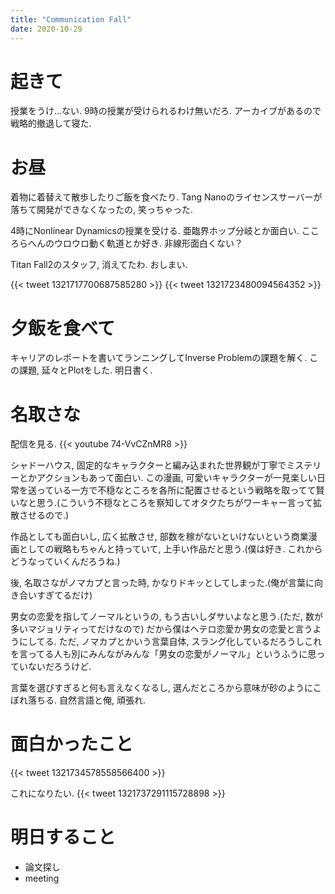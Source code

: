 ```yaml
---
title: "Communication Fall"
date: 2020-10-29
---
```


# 起きて
授業をうけ...ない. 9時の授業が受けられるわけ無いだろ. アーカイブがあるので戦略的撤退して寝た.

# お昼
着物に着替えて散歩したりご飯を食べたり. Tang Nanoのライセンスサーバーが落ちて開発ができなくなったの, 笑っちゃった.

4時にNonlinear Dynamicsの授業を受ける. 亜臨界ホップ分岐とか面白い. こころらへんのウロウロ動く軌道とか好き. 非線形面白くない？

Titan Fall2のスタッフ, 消えてたわ. おしまい.

{{< tweet 1321717700687585280 >}}
{{< tweet 1321723480094564352 >}}

# 夕飯を食べて
キャリアのレポートを書いてランニングしてInverse Problemの課題を解く. この課題, 延々とPlotをした. 明日書く.

# 名取さな
配信を見る.
{{< youtube 74-VvCZnMR8 >}}

シャドーハウス, 固定的なキャラクターと編み込まれた世界観が丁寧でミステリーとかアクションもあって面白い. 
この漫画, 可愛いキャラクターが一見楽しい日常を送っている一方で不穏なところを各所に配置させるという戦略を取ってて賢いなと思う.(こういう不穏なところを察知してオタクたちがワーキャー言って拡散させるので.)

作品としても面白いし, 広く拡散させ, 部数を稼がないといけないという商業漫画としての戦略もちゃんと持っていて, 上手い作品だと思う.(僕は好き. これからどうなっていくんだろうね.)

後, 名取さながノマカプと言った時, かなりドキッとしてしまった.(俺が言葉に向き合いすぎてるだけ)

男女の恋愛を指してノーマルというの, もう古いしダサいよなと思う.(ただ, 数が多いマジョリティってだけなので)
だから僕はヘテロ恋愛か男女の恋愛と言うようにしてる. ただ, ノマカプとかいう言葉自体, スラング化しているだろうしこれを言ってる人も別にみんながみんな「男女の恋愛がノーマル」というふうに思っていないだろうけど.

言葉を選びすぎると何も言えなくなるし, 選んだところから意味が砂のようにこぼれ落ちる. 自然言語と俺, 頑張れ.

# 面白かったこと
{{< tweet 1321734578558566400 >}}

これになりたい.
{{< tweet 1321737291115728898 >}}

# 明日すること
- 論文探し
- meeting